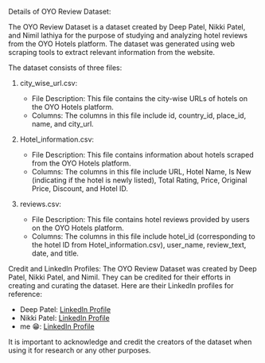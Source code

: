 Details of OYO Review Dataset:

The OYO Review Dataset is a dataset created by Deep Patel, Nikki Patel, and Nimil lathiya for the purpose of studying and analyzing hotel reviews from the OYO Hotels platform. The dataset was generated using web scraping tools to extract relevant information from the website.

The dataset consists of three files:

1. city_wise_url.csv:
   - File Description: This file contains the city-wise URLs of hotels on the OYO Hotels platform.
   - Columns: The columns in this file include id, country_id, place_id, name, and city_url.

2. Hotel_information.csv:
   - File Description: This file contains information about hotels scraped from the OYO Hotels platform.
   - Columns: The columns in this file include URL, Hotel Name, Is New (indicating if the hotel is newly listed), Total Rating, Price, Original Price, Discount, and Hotel ID.

3. reviews.csv:
   - File Description: This file contains hotel reviews provided by users on the OYO Hotels platform.
   - Columns: The columns in this file include hotel_id (corresponding to the hotel ID from Hotel_information.csv), user_name, review_text, date, and title.

Credit and LinkedIn Profiles:
The OYO Review Dataset was created by Deep Patel, Nikki Patel, and Nimil. They can be credited for their efforts in creating and curating the dataset. Here are their LinkedIn profiles for reference:

- Deep Patel: [LinkedIn Profile](https://www.linkedin.com/in/deep-patel-55ab48199/)
- Nikki Patel: [LinkedIn Profile](https://www.linkedin.com/in/nikipatel9/)
- me 😁: [LinkedIn Profile](https://www.linkedin.com/in/nimil-lathiya-059a281b1/)

It is important to acknowledge and credit the creators of the dataset when using it for research or any other purposes.
